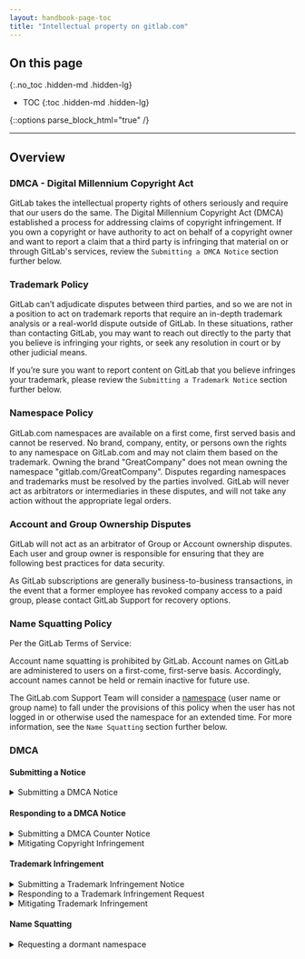 ```yaml
---
layout: handbook-page-toc
title: "Intellectual property on gitlab.com"
---
```


<link rel="stylesheet" type="text/css" href="/stylesheets/biztech.css" />

## On this page
{:.no_toc .hidden-md .hidden-lg}

- TOC
{:toc .hidden-md .hidden-lg}

{::options parse_block_html="true" /}

----
## Overview

### DMCA - Digital Millennium Copyright Act

GitLab takes the intellectual property rights of others seriously and require that our users do the same. The Digital Millennium Copyright Act (DMCA) established a process for addressing claims of copyright infringement. If you own a copyright or have authority to act on behalf of a copyright owner and want to report a claim that a third party is infringing that material on or through GitLab's services, review the `Submitting a DMCA Notice` section further below. 

### Trademark Policy

GitLab can’t adjudicate disputes between third parties, and so we are not in a position to act on trademark reports that require an in-depth trademark analysis or a real-world dispute outside of GitLab. In these situations, rather than contacting GitLab, you may want to reach out directly to the party that you believe is infringing your rights, or seek any resolution in court or by other judicial means.

If you’re sure you want to report content on GitLab that you believe infringes your trademark, please review the `Submitting a Trademark Notice` section further below.

### Namespace Policy

GitLab.com namespaces are available on a first come, first served basis and cannot be reserved. No brand, company, entity, or persons own the rights to any namespace on GitLab.com and may not claim them based on the trademark. Owning the brand "GreatCompany" does not mean owning the namespace "gitlab.com/GreatCompany". Disputes regarding namespaces and trademarks must be resolved by the parties involved. GitLab will never act as arbitrators or intermediaries in these disputes, and will not take any action without the appropriate legal orders.

### Account and Group Ownership Disputes

GitLab will not act as an arbitrator of Group or Account ownership disputes. Each user and group owner is responsible for ensuring that they are following best practices for data security.

As GitLab subscriptions are generally business-to-business transactions, in the event that a former employee has revoked company access to a paid group, please contact GitLab Support for recovery options.

### Name Squatting Policy

Per the GitLab Terms of Service:

Account name squatting is prohibited by GitLab. Account names on GitLab are administered to users on a first-come, first-serve basis. Accordingly, account names cannot be held or remain inactive for future use.

The GitLab.com Support Team will consider a [namespace](https://docs.gitlab.com/ee/user/group/#namespaces) (user name or group name) to fall under the provisions of this policy when the user has not logged in or otherwise used the namespace for an extended time. For more information, see the `Name Squatting` section further below. 

### DMCA

#### Submitting a Notice

<details>
<summary markdown="span">Submitting a DMCA Notice</summary>

If you believe that someone is infringing on your copyright as the copyright owner, you can send a DMCA notice to dmca@gitlab.com.

A DMCA notice is a legal document, therefore GitLab requires you to submit a notice in the following format.

1. A description of the copyrighted work that you claim is being infringed;
2. A description of the material you claim is infringing and that you want removed or access to which you want disabled, and the URL or other location of that material;
3. Your name, title (if acting as an agent), address, telephone number, and email address;
4. The following statement: `“I have a good faith belief that the use of the copyrighted material I am complaining of is not authorized by the copyright owner, its agent, or the law (e.g., as a fair use)”`;
5. The following statement: `“The information in this notice is accurate and, under penalty of perjury, I am the owner, or authorized to act on behalf of the owner, of the copyright or of an exclusive right that is allegedly infringed”`; and
6. An electronic or physical signature of the owner of the copyright or a person authorized to act on the owner's behalf.

After your submission to dmca@gitlab.com, you should receive an automated confirmation of receipt. 

#### What happens Next?

 * Once your request is received, a member of our Trust and Safety Team will verify and process your notice. 
 * Notices with missing or inaccurate information cannot be processed. A member of the Trust and Safety team will reach out to you for more information.
 * Should we verify that you have submitted the required information, you will receive a confirmation email from our team that your request has been processed.
   * If you have not heard from us, you are welcome to send a follow-up email requesting an update. 
 * Valid notices will be forwarded to the reported account owner, allowing them to submit a counter notice or remove the content from gitlab.com 
 * GitLab users, implicated by the notice, have the right to submit a counter-notice. If the counter-notice is deemed valid, we will forward it to you for further action.
 * For more information on counter complaints, see the `Responding to a DMCA notice` section on this page. 

</details>

#### Responding to a DMCA Notice 

<details>
<summary markdown="span">Submitting a DMCA Counter Notice</summary>

If it is not possible to come to an agreement with the reporting copyright owner, the content owner may submit a DMCA Counter-Notice to dmca@gitlab.com within ten (10) business days of the date of receiving our notice. 
If we receive a valid counter-complaint, we will email a copy of the notice to the copyright owner. 

The Counter complaint is a legal document and must comply with the requirements of the DMCA and must include the following:

1. Contact Information: Your name, title (if acting as an agent), physical address, email address, and phone number;
1. Content Identification: A reasonable identification of the material that has been removed or to which access has been restricted;
1. Statement under Perjury: A statement under penalty of perjury that you have `"a good faith belief that the material was removed or disabled as a result of mistake or misidentification of the material to be removed or disabled."`;
1. Consent to Jurisdiction: A statement that you `consent to the jurisdiction of Federal District Court for the judicial district in which your provided address is located, or if your address is outside of the United States, for any judicial district in which GitLab may be found`.
1. Consent to service of process: A statement that you will `accept service of process from the person who provided the original notification or an agent of such person`.
1. Signature: An `electronic` or `physical` signature of the owner of the copyright or a person authorized to act on the owner's behalf.

</details>

<details>
<summary markdown="span">Mitigating Copyright Infringement</summary>

* Should you receive a gitlab.com DMCA notice for content that is in your control;
  1. You can respond to the notice by removing the reported content from gitlab.com.
  1. If you believe your content is mistakenly the subject of a DMCA take down request, you have the right to contest the take down request by submitting a counter complaint. 

* In the event that we **do not** see that any actions has been taken and no response to the DMCA notice has been received;
  1.  The reported content will be made private. 
      * Depending on where the content is located, access to the group/project can be restricted.
      * Access to the gitlab.com account is restricted. 


</details>

#### Trademark Infringement

<details>
<summary markdown="span">Submitting a Trademark Infringement Notice</summary>

If you’re sure you want to report content on GitLab that you believe infringes your trademark, please provide the following information:

1. Details of the original trademark (and a description if it's a logo).
1. A list of the countries in which the trademark is registered.
1. The registration number(s) of the trademark.
1. A scanned copy of the trademark registration certificate(s) or screenshot of the registration on the website or database of the applicable national intellectual property office(s).
1. A declaration of the following statement: "By submitting this notice, I state that I have a good-faith belief that the reported use, in the manner that I have complained of, is not authorised by the intellectual property rights owner, its agent or the law; that the information contained in this notice is accurate; and, under penalty of perjury, that I am authorised to act on behalf of the owner of the intellectual property rights at issue".

You can send this information to dmca@gitlab.com, you should receive an automated confirmation of receipt. 

</details>

<details>
<summary markdown="span">Responding to a Trademark Infringement Request</summary>

1.  Should you receive a Trademark take down notice;
  * You can respond to the notice by submitting the requested information that proves that you hold Trademark rights to the infringing content. 
</details>

<details>
<summary markdown="span">Mitigating Trademark Infringement</summary>
1. Should you receive a Trademark take down request, you can;
   1.  Agree to remove the reported content within 24 hours of receiving our notice. 
</details>

#### Name Squatting

<details>
<summary markdown="span">Requesting a dormant namespace</summary>

The GitLab.com Support Team will consider a [namespace](https://docs.gitlab.com/ee/user/group/#namespaces) (user name or group name) to fall under the provisions of this policy when the user has not logged in or otherwise used the namespace for an extended time.

**Specifically:**
 
User namespaces can be reassigned if both of the following are true:

* The user's last sign in was at least two years ago.
* The user is not the sole owner of any active projects.
* Group namespaces can be reassigned if one of the following is true:
  * There is no data (no project or project(s) are empty).
  * The owner's last sign in was at least two years ago.
  * If the namespace contains data, GitLab Support will attempt to contact the owner over a two-week period before reassigning the namespaces. If the namespace contains no data (empty or no projects) and the owner is inactive, the namespace will be released immediately.
  * Namespaces associated with unconfirmed accounts over 90 days old are eligible for immediate release. Group namespaces that contain no data and were created more than 6 months ago are likewise eligible for immediate release.

Account and Group ownership disputes should contact **GitLab Support** to see if namespaces are eligible. 
</details>


